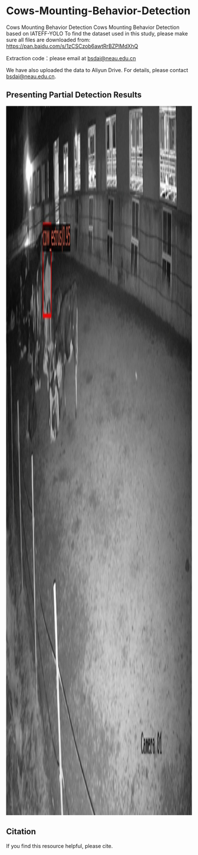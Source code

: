 # Cows-Mounting-Behavior-Detection
Cows Mounting Behavior Detection
Cows Mounting Behavior Detection based on IATEFF-YOLO
To find the dataset used in this study, please make sure all files are downloaded from: https://pan.baidu.com/s/1zCSCzob6awtRrBZPlMdXhQ

Extraction code：please email at bsdai@neau.edu.cn

We have also uploaded the data to Aliyun Drive. For details, please contact bsdai@neau.edu.cn.

## Presenting Partial Detection Results
<img src="https://github.com/IPCLab-NEAU/Cows-Mounting-Behavior-Detection/blob/main/091.jpg" alt="夜间低光检测结果" width="1080" height="1920">


## Citation
If you find this resource helpful, please cite.
